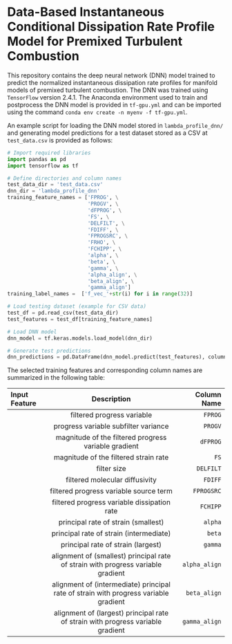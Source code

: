 # Data-Based Instantaneous Conditional Dissipation Rate Profile Model for Premixed Turbulent Combustion

This repository contains the deep neural network (DNN) model trained to predict the normalized instantaneous dissipation rate profiles for manifold models of premixed turbulent combustion. The DNN was trained using ```TensorFlow``` version 2.4.1. The Anaconda environment used to train and postprocess the DNN model is provided in ```tf-gpu.yml``` and can be imported using the command ```conda env create -n myenv -f tf-gpu.yml```.

An example script for loading the DNN model stored in ```lambda_profile_dnn/``` and generating model predictions for a test dataset stored as a CSV at ```test_data.csv``` is provided as follows:

```python
# Import required libraries
import pandas as pd
import tensorflow as tf

# Define directories and column names
test_data_dir = 'test_data.csv'
dnn_dir = 'lambda_profile_dnn'
training_feature_names = ['FPROG', \
                          'PROGV', \
                          'dFPROG', \
                          'FS', \
                          'DELFILT', \
                          'FDIFF', \
                          'FPROGSRC', \
                          'FRHO', \
                          'FCHIPP', \
                          'alpha', \
                          'beta', \
                          'gamma', \
                          'alpha_align', \
                          'beta_align', \
                          'gamma_align']
training_label_names =  ['f_vec_'+str(i) for i in range(32)]

# Load testing dataset (example for CSV data)
test_df = pd.read_csv(test_data_dir)
test_features = test_df[training_feature_names]

# Load DNN model
dnn_model = tf.keras.models.load_model(dnn_dir)

# Generate test predictions
dnn_predictions = pd.DataFrame(dnn_model.predict(test_features), columns=training_label_names)

```

The selected training features and corresponding column names are summarized in the following table:

| Input Feature | Description | Column Name   |
| :---          |    :----:   |        ---:   |
|               | filtered progress variable                  |    ```FPROG```   |
|               | progress variable subfilter variance        |    ```PROGV```   |
|               | magnitude of the filtered progress variable gradient                 |    ```dFPROG```  |
|               | magnitude of the filtered strain rate        |    ```FS```      |
|               | filter size                 |    ```DELFILT``` |
|               | filtered molecular diffusivity        |    ```FDIFF```   |
|               | filtered progress variable source term                  |    ```FPROGSRC```|
|               | filtered progress variable dissipation rate       |    ```FCHIPP```  |
|               | principal rate of strain (smallest)                 |    ```alpha```   |
|               | principal rate of strain (intermediate)        |    ```beta```    |
|               | principal rate of strain (largest)                  |    ```gamma```   |
|               | alignment of (smallest) principal rate of strain with progress variable gradient        |    ```alpha_align```   |
|               | alignment of (intermediate) principal rate of strain with progress variable gradient                  |    ```beta_align```    |
|               | alignment of (largest) principal rate of strain with progress variable gradient        |    ```gamma_align```   |
